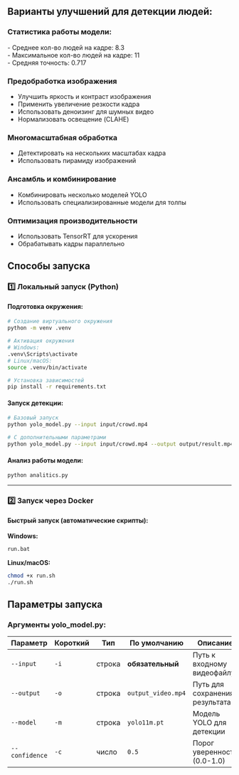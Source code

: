 <h2> Варианты улучшений для детекции людей: </h2> 
<h3>Статистика работы модели:<br></h3>
    - Среднее кол-во людей на кадре: 8.3 <br>
    - Максимальное кол-во людей на кадре: 11 <br>
    - Средняя точность: 0.717 <br> 

<h3> Предобработка изображения </h3>

- Улучшить яркость и контраст изображения <br>
- Применить увеличение резкости кадра <br>
- Использовать деноизинг для шумных видео <br>
- Нормализовать освещение (CLAHE)

<h3> Многомасштабная обработка </h3> 

- Детектировать на нескольких масштабах кадра <br>
- Использовать пирамиду изображений

<h3> Ансамбль и комбинирование </h3> 

- Комбинировать несколько моделей YOLO <br>
- Использовать специализированные модели для толпы

<h3> Оптимизация производительности </h3>

- Использовать TensorRT для ускорения <br>
- Обрабатывать кадры параллельно

## Способы запуска

### **1️⃣ Локальный запуск (Python)**
#### **Подготовка окружения:**
```bash
# Создание виртуального окружения
python -m venv .venv

# Активация окружения
# Windows:
.venv\Scripts\activate
# Linux/macOS:
source .venv/bin/activate

# Установка зависимостей
pip install -r requirements.txt
```
#### **Запуск детекции:**
```bash
# Базовый запуск
python yolo_model.py --input input/crowd.mp4

# С дополнительными параметрами
python yolo_model.py --input input/crowd.mp4 --output output/result.mp4 --confidence 0.3
```

#### **Анализ работы модели:**
```bash
python analitics.py
```

---

### **2️⃣ Запуск через Docker**

#### **Быстрый запуск (автоматические скрипты):**

**Windows:**
```cmd
run.bat
```

**Linux/macOS:**
```bash
chmod +x run.sh
./run.sh
```

## Параметры запуска

### **Аргументы yolo_model.py:**

| Параметр | Короткий | Тип | По умолчанию | Описание |
|----------|----------|-----|--------------|----------|
| `--input` | `-i` | строка | **обязательный** | Путь к входному видеофайлу |
| `--output` | `-o` | строка | `output_video.mp4` | Путь для сохранения результата |
| `--model` | `-m` | строка | `yolo11m.pt` | Модель YOLO для детекции |
| `--confidence` | `-c` | число | `0.5` | Порог уверенности (0.0-1.0) |